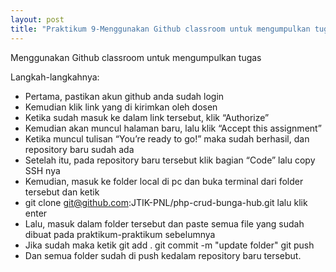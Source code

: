 ```yaml
---
layout: post
title: "Praktikum 9-Menggunakan Github classroom untuk mengumpulkan tugas"
---
```


Menggunakan Github classroom untuk mengumpulkan tugas

Langkah-langkahnya:

- Pertama, pastikan akun github anda sudah login
- Kemudian klik link yang di kirimkan oleh dosen
- Ketika sudah masuk ke dalam link tersebut, klik “Authorize”
- Kemudian akan muncul halaman baru, lalu klik “Accept this assignment”
- Ketika muncul tulisan “You’re ready to go!” maka sudah berhasil, dan repository baru sudah ada
- Setelah itu, pada repository baru tersebut klik bagian “Code” lalu copy SSH nya
- Kemudian, masuk ke folder local di pc dan buka terminal dari folder tersebut dan ketik
- git clone git@github.com:JTIK-PNL/php-crud-bunga-hub.git 
lalu klik enter
- Lalu, masuk dalam folder tersebut dan paste semua file yang sudah dibuat pada praktikum-praktikum sebelumnya
- Jika sudah maka ketik
git add .
git commit -m "update folder"
git push
-  Dan semua folder sudah di push kedalam repository baru tersebut.